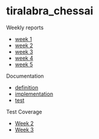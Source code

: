 # tiralabra_chessai


Weekly reports
- [week 1](./course_documentation/weekly-reports/week1.md)
- [week 2](./course_documentation/weekly-reports/week2.md)
- [week 3](./course_documentation/weekly-reports/week3.md)
- [week 4](./course_documentation/weekly-reports/week4.md)
- [week 5](./course_documentation/weekly-reports/week5.md)

Documentation
- [definition](./course_documentation/definition-document.md)
- [implementation](./course_documentation/implementation_document.md)
- [test](./course_documentation/test_document.md)

Test Coverage
- [Week 2](./course_documentation/images/week2_test_coverage.png)
- [Week 3](./course_documentation/images/week3_test_coverage.png)
